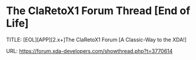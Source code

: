 # The ClaRetoX1 Forum Thread [End of Life]

TITLE: [EOL][APP][2.x+]The ClaRetoX1 Forum [A Classic-Way to the XDA!]

URL: https://forum.xda-developers.com/showthread.php?t=3770614
